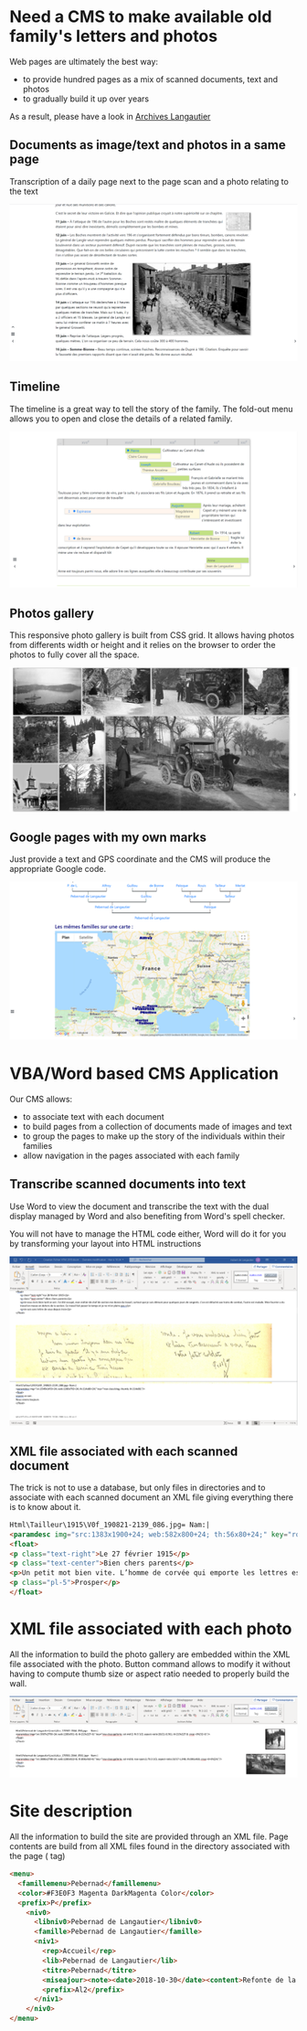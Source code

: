 # Need a CMS to make available old family's letters and photos

Web pages are ultimately the best way:
- to provide hundred pages as a mix of scanned documents, text and photos
- to gradually build it up over years

As a result, please have a look in [Archives Langautier](http:langautier.free.fr)

## Documents as image/text and photos in a same page

Transcription of a daily page next to the page scan and a photo relating to the text

![Image doc](https://github.com/langautier/family-archives-cms/blob/master/Documents.png)

## Timeline
The timeline is a great way to tell the story of the family. The fold-out menu allows you to open and close the details of a related family.

![Image frises](https://github.com/langautier/family-archives-cms/blob/master/Frises.png)

## Photos gallery
This responsive photo gallery is built from CSS grid. It allows having photos from differents width or height and it relies on the browser to order the photos to fully cover all the space.

![Image frises](https://github.com/langautier/family-archives-cms/blob/master/Gallery.png)

## Google pages with my own marks
Just provide a text and GPS coordinate and the CMS will produce the appropriate Google code.

![Image carte](https://github.com/langautier/family-archives-cms/blob/master/Carte.png)

# VBA/Word based CMS Application
Our CMS allows:
- to associate text with each document
- to build pages from a collection of documents made of images and text
- to group the pages to make up the story of the individuals within their families
- allow navigation in the pages associated with each family

## Transcribe scanned documents into text

Use Word to view the document and transcribe the text with the dual display managed by Word and also benefiting from Word's spell checker.

You will not have to manage the HTML code either, Word will do it for you by transforming your layout into HTML instructions

![Image carte](https://github.com/langautier/family-archives-cms/blob/master/Creation%20Fichier%20HTM.png)

## XML file associated with each scanned document

The trick is not to use a database, but only files in directories and to associate with each scanned document an XML file giving everything there is to know about it.

```HTML
Html\Tailleur\1915\V0f_190821-2139_086.jpg=	Nam:|
<paramdesc img="src:1383x1900+24; web:582x800+24; th:56x80+24;" key="row-class:blog; thumb; th:56x80;"/>
<float>
<p class="text-right">Le 27 février 1915</p>
<p class="text-center">Bien chers parents</p>
<p>Un petit mot bien vite. L’homme de corvée qui emporte les lettres est là à côté de moi qui attend pour emporter les baisers que je vous envoie.</p>
<p class="pl-5">Prosper</p>
</float>
```
# XML file associated with each photo
All the information to build the photo gallery are embedded within the XML file associated with the photo. Button command allows to modify it without having to compute thumb size or aspect ratio needed to properly build the wall.

![Image carte](https://github.com/langautier/family-archives-cms/blob/master/Gallery%20XML.png)

# Site description
All the information to build the site are provided through an XML file. Page contents are build from all XML files found in the directory associated with the page (<rep> tag)

```HTML
<menu>
  <famillemenu>Pebernad</famillemenu>
  <color>#F3E0F3 Magenta DarkMagenta Color</color>
  <prefix>P</prefix>
    <niv0>
      <libniv0>Pebernad de Langautier</libniv0>
      <famille>Pebernad de Langautier</famille>
      <niv1>
        <rep>Accueil</rep>
        <lib>Pebernad de Langautier</lib>
        <titre>Pebernad</titre>
        <miseajour><note><date>2018-10-30</date><content>Refonte de la page à l'occasion de l'introduction de la frise à tiroir</content></note><note><date>2015-02-23</date><content>Création de la page</content></note></miseajour>
        <prefix>Al2</prefix>
      </niv1>
    </niv0>
</menu>
 ```
